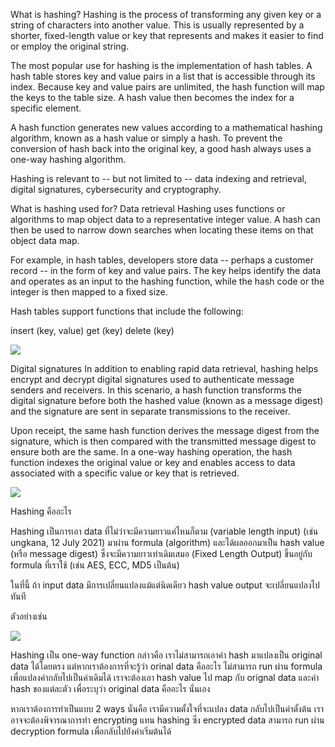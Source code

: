 What is hashing?
Hashing is the process of transforming any given key or a string of characters into another value. This is usually represented by a shorter, fixed-length value or key that represents and makes it easier to find or employ the original string.

The most popular use for hashing is the implementation of hash tables. A hash table stores key and value pairs in a list that is accessible through its index. Because key and value pairs are unlimited, the hash function will map the keys to the table size. A hash value then becomes the index for a specific element.

A hash function generates new values according to a mathematical hashing algorithm, known as a hash value or simply a hash. To prevent the conversion of hash back into the original key, a good hash always uses a one-way hashing algorithm.

Hashing is relevant to -- but not limited to -- data indexing and retrieval, digital signatures, cybersecurity and cryptography. 

What is hashing used for?
Data retrieval
Hashing uses functions or algorithms to map object data to a representative integer value. A hash can then be used to narrow down searches when locating these items on that object data map.

For example, in hash tables, developers store data -- perhaps a customer record -- in the form of key and value pairs. The key helps identify the data and operates as an input to the hashing function, while the hash code or the integer is then mapped to a fixed size.

Hash tables support functions that include the following:

insert (key, value)
get (key)
delete (key)

<img src="https://cdn.ttgtmedia.com/rms/onlineimages/sqlserver-hash_table_example-f.png">

Digital signatures
In addition to enabling rapid data retrieval, hashing helps encrypt and decrypt digital signatures used to authenticate message senders and receivers. In this scenario, a hash function transforms the digital signature before both the hashed value (known as a message digest) and the signature are sent in separate transmissions to the receiver.

Upon receipt, the same hash function derives the message digest from the signature, which is then compared with the transmitted message digest to ensure both are the same. In a one-way hashing operation, the hash function indexes the original value or key and enables access to data associated with a specific value or key that is retrieved.

<img src="https://cdn.ttgtmedia.com/rms/onlineimages/security-digital_signature_process-f.png">

Hashing คืออะไร

Hashing เป็นการเอา data ที่ไม่ว่าจะมีความยาวแค่ไหนก็ตาม (variable length input) (เช่น ungkana, 12 July 2021) มาผ่าน formula (algorithm) และได้ผลออกมาเป็น hash value (หรือ message digest) ซึ่งจะมีความยาวเท่าเดิมเสมอ (Fixed Length Output) ขึ้นอยู่กับ formula ที่เราใช้ (เช่น AES, ECC, MD5 เป็นต้น)

ในที่นี้ ถ้า input data มีการเปลี่ยนแปลงแม้แต่นิดเดียว hash value output จะเปลี่ยนแปลงไปทันที

ตัวอย่างเช่น

<img src="https://media.licdn.com/dms/image/C5612AQEi6G_PsXqnsQ/article-inline_image-shrink_1000_1488/0/1640158379536?e=1714003200&v=beta&t=ZDaa7qwg93tnJradyL1X-d0bciwcmP2pfzn-RUPEXO0">

Hashing เป็น one-way function กล่าวคือ เราไม่สามารถเอาค่า hash มาแปลงเป็น original data ได้โดยตรง แต่หากเราต้องการที่จะรู้ว่า orinal data คืออะไร ไม่สามารถ run ผ่าน formula เพื่อแปลงค่ากลับไปเป็นค่าเดิมได้ เราจะต้องเอา hash value ไป map กับ orignal data และค่า hash ของแต่ละตัว เพื่อระบุว่า original data คืออะไร นั่นเอง

หากเราต้องการทำเป็นแบบ 2 ways นั่นคือ เรามีความตั้งใจที่จะแปลง data กลับไปเป็นค่าตั้งต้น เราอาจจะต้องพิจารณาการทำ encrypting แทน hashing ซึ่ง encrypted data สามารถ run ผ่าน decryption formula เพื่อกลับไปยังค่าเริ่มต้นได้
